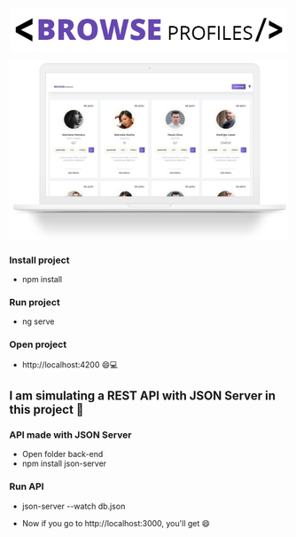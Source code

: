 <p align="center">
  <img src="src/assets/images/logo.jpg" width="500" title="javascript image">
</p>

<p align="center">
  <img src="src/assets/images/mock.jpg" width="1000" title="javascript image">
</p>

<h3 align="left">Install project</h3>

<ul>
    <li>npm install</li>
</ul>

<h3 align="left">Run project</h3>

<ul>
    <li>ng serve</li>
</ul>

<h3 align="left">Open project</h3>

<ul>
    <li>http://localhost:4200 😄💻</li>
</ul>

<h2 align="left">I am simulating a REST API with JSON Server in this project 🧰</h2>

<h3 align="left">API made with JSON Server</h3>

<ul>
    <li>Open folder back-end</li>
    <li>npm install json-server</li>
</ul>

<h3 align="left">Run API</h3>

<ul>
    <li>json-server --watch db.json</li>
</ul>

<ul>
    <li>Now if you go to http://localhost:3000, you'll get  😄</li>
</ul>

